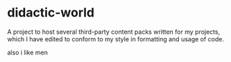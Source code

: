 # didactic-world
A project to host several third-party content packs written for my projects, which I have edited to conform to my
style in formatting and usage of code.


also i like men

